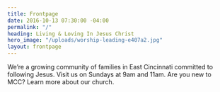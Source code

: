 ```yaml
---
title: Frontpage
date: 2016-10-13 07:30:00 -04:00
permalink: "/"
heading: Living & Loving In Jesus Christ
hero_image: "/uploads/worship-leading-e407a2.jpg"
layout: frontpage
---
```


We’re a growing community of families in East Cincinnati committed to following Jesus. Visit us on Sundays at 9am and 11am. Are you new to MCC? Learn more about our church.